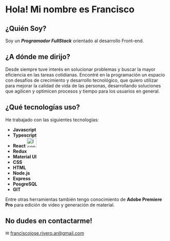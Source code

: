 # Hola! Mi nombre es Francisco

## ¿Quién Soy?

Soy un _**Programador FullStack**_ orientado al desarrollo Front-end.

## ¿A dónde me dirijo?

Desde siempre tuve interés en solucionar problemas y buscar la mayor eficiencia en las tareas cotidianas. Encontré en la programación un espacio con desafíos de crecimiento y desarrollo tecnológico, que quiero utilizar para mejorar la calidad de vida de las personas, desarrollando soluciones que agilicen y optimicen procesos y tiempo para los usuarios en general.

## ¿Qué tecnologías uso?

He trabajado con las siguientes tecnologías:
- **Javascript**
- **Typescript**
- **React** <img src="[https://example.com/icon.png](https://upload.wikimedia.org/wikipedia/commons/thumb/a/a7/React-icon.svg/2300px-React-icon.svg.png)" alt="Icon" width="30">
- **Redux**
- **Material UI**
- **CSS**
- **HTML**
- **Node.js**
- **Express**
- **PosgreSQL**
- **GIT**

Entre otras herramientas también tengo conocimiento de **Adobe Premiere Pro** para edición de video y generación de material.

## No dudes en contactarme!

✉ franciscojose.rivero.ar@gmail.com

<!--
**riverofrancisco/riverofrancisco** is a ✨ _special_ ✨ repository because its `README.md` (this file) appears on your GitHub profile.

Here are some ideas to get you started:

- 🔭 I’m currently working on ...
- 🌱 I’m currently learning ...
- 👯 I’m looking to collaborate on ...
- 🤔 I’m looking for help with ...
- 💬 Ask me about ...
- 📫 How to reach me: ...
- 😄 Pronouns: ...
- ⚡ Fun fact: ...
-->
